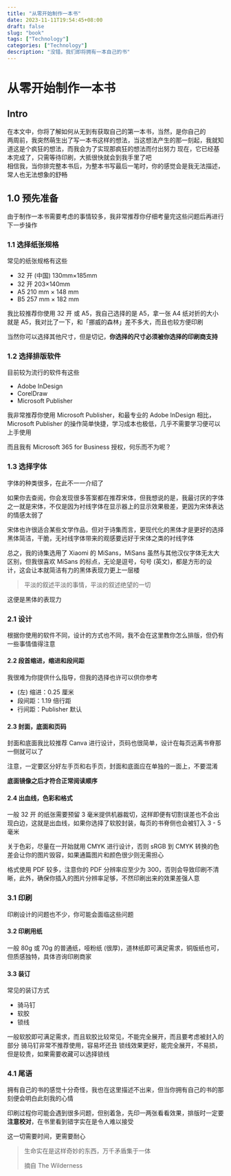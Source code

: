 ```yaml
---  
title: "从零开始制作一本书"  
date: 2023-11-11T19:54:45+08:00  
draft: false  
slug: "book"  
tags: ["Technology"]  
categories: ["Technology"]
description: "没错，我们即将拥有一本自己的书"
---  
```

# 从零开始制作一本书
## Intro
在本文中，你将了解如何从无到有获取自己的第一本书，当然，是你自己的  
两周前，我突然萌生出了写一本书这样的想法，当这想法产生的那一刻起，我就知道这是个疯狂的想法，而我会为了实现那疯狂的想法而付出努力
现在，它已经基本完成了，只需等待印刷，大抵很快就会到我手里了吧  
相信我，当你排完整本书后，为整本书写最后一笔时，你的感觉会是我无法描述，常人也无法想象的舒畅  
## 1.0 预先准备
由于制作一本书需要考虑的事情较多，我非常推荐你仔细考量完这些问题后再进行下一步操作
### 1.1 选择纸张规格
常见的纸张规格有这些
- 32 开 (中国) 130mm×185mm
- 32 开 203×140mm
- A5 210 mm × 148 mm
- B5 257 mm × 182 mm

我比较推荐你使用 32 开 或 A5，我自己选择的是 A5，拿一张 A4 纸对折的大小就是 A5，我对比了一下，和「挪威的森林」差不多大，而且也较方便印刷   

当然你可以选择其他尺寸，但是切记，**你选择的尺寸必须被你选择的印刷商支持**
### 1.2 选择排版软件
目前较为流行的软件有这些
- Adobe InDesign
- CorelDraw
- Microsoft Publisher

我非常推荐你使用 Microsoft Publisher，和最专业的 Adobe InDesign 相比，Microsoft Publisher 的操作简单快捷，学习成本也极低，几乎不需要学习便可以上手使用

而且我有 Microsoft 365 for Business 授权，何乐而不为呢？
### 1.3 选择字体
字体的种类很多，在此不一一介绍了

如果你去查阅，你会发现很多答案都在推荐宋体，但我想说的是，我最讨厌的字体之一就是宋体，不仅是因为衬线字体在显示器上的显示效果极差，更因为宋体表达的情感太弱了

宋体也许很适合某些文学作品，但对于诗集而言，更现代化的黑体才是更好的选择
黑体简洁，干脆，无衬线字体带来的观感要远好于宋体之类的衬线字体

总之，我的诗集选用了 Xiaomi 的 MiSans，MiSans 虽然与其他汉仪字体无太大区别，但我很喜欢 MiSans 的标点，无论是逗号，句号 (英文)，都是方形的设计，这会让本就简洁有力的黑体表现力更上一层楼

> 平淡的叙述平淡的事情，平淡的叙述绝望的一切

这便是黑体的表现力
### 2.1 设计
根据你使用的软件不同，设计的方式也不同，我不会在这里教你怎么排版，但仍有一些事情值得注意
#### 2.2 段首缩进，缩进和段间距
我很难为你提供什么指导，但我的选择也许可以供你参考
- (左) 缩进：0.25 厘米
- 段间距：1.19 倍行距
- 行间距：Publisher 默认
#### 2.3 封面，底面和页码
封面和底面我比较推荐 Canva 进行设计，页码也很简单，设计在每页远离书脊那一侧就可以了

注意，一定要区分好左手页和右手页，封面和底面应在单独的一面上，不要混淆

**底面镜像之后才符合正常阅读顺序**
#### 2.4 出血线，色彩和格式
一般 32 开 的纸张需要预留 3 毫米提供机器裁切，这样即便有切割误差也不会出现白边，这就是出血线，如果你选择了软胶封装，每页的书脊侧也会被钉入 3 - 5 毫米

关于色彩，尽量在一开始就用 CMYK 进行设计，否则 sRGB 到 CMYK 转换的色差会让你的图片毁容，如果通篇图片和颜色很少则无需担心

格式使用 PDF 较多，注意你的 PDF 分辨率应至少为 300，否则会导致印刷不清晰，此外，确保你插入的图片分辨率足够，不然印刷出来的效果差强人意
### 3.1 印刷
印刷设计的问题也不少，你可能会面临这些问题
#### 3.2 印刷用纸
一般 80g 或 70g 的普通纸，哑粉纸 (很厚)，道林纸即可满足需求，铜版纸也可，但质感独特，具体咨询印刷商家
#### 3.3 装订
常见的装订方式
- 骑马钉
- 软胶
- 锁线

一般软胶即可满足需求，而且软胶比较常见，不能完全展开，而且要考虑被封入的部分
骑马钉非常不推荐使用，容易坏还丑
锁线效果更好，能完全展开，不易损，但是较贵，如果需要收藏可以选择锁线
### 4.1 尾语
拥有自己的书的感觉十分奇怪，我也在这里描述不出来，但当你拥有自己的书的那刻便会明白此刻我的心情

印刷过程你可能会遇到很多问题，但别着急，先印一两张看看效果，排版时一定要**注意校对**，在书里看到错字实在是令人难以接受

这一切需要时间，更需要耐心

> 生命实在是这样奇妙的东西，万千矛盾集于一体  
>  
> 摘自 The Wilderness
